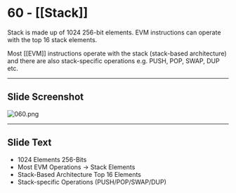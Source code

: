 # 60 - [[Stack]]

Stack is made up of 1024 256-bit elements. EVM instructions can operate with the top 16 stack elements. 

Most [[EVM]] instructions operate with the stack (stack-based architecture) and there are also stack-specific operations e.g. PUSH, POP, SWAP, DUP etc.

___
## Slide Screenshot
![060.png](../images/ethereum101/060.png)
___
## Slide Text
- 1024 Elements 256-Bits
- Most EVM Operations -> Stack Elements
- Stack-Based Architecture Top 16 Elements
- Stack-specific Operations (PUSH/POP/SWAP/DUP) 

